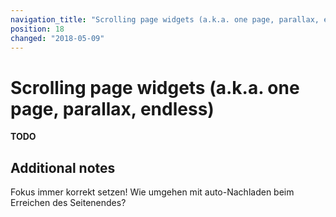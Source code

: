 ```yaml
---
navigation_title: "Scrolling page widgets (a.k.a. one page, parallax, endless)"
position: 18
changed: "2018-05-09"
---
```


# Scrolling page widgets (a.k.a. one page, parallax, endless)

**TODO**



## Additional notes

Fokus immer korrekt setzen! Wie umgehen mit auto-Nachladen beim Erreichen des Seitenendes?